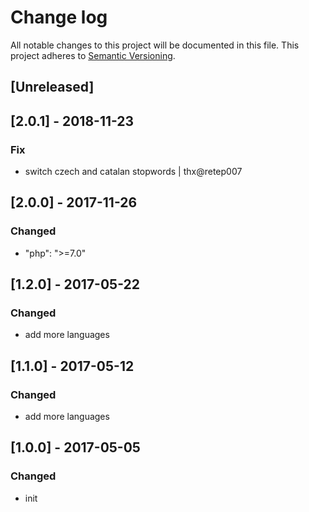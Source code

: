 # Change log
All notable changes to this project will be documented in this file.
This project adheres to [Semantic Versioning](https://semver.org/).

## [Unreleased]

## [2.0.1] - 2018-11-23
### Fix
- switch czech and catalan stopwords | thx@retep007

## [2.0.0] - 2017-11-26
### Changed
- "php": ">=7.0"

## [1.2.0] - 2017-05-22
### Changed
- add more languages

## [1.1.0] - 2017-05-12
### Changed
- add more languages

## [1.0.0] - 2017-05-05
### Changed
- init 
